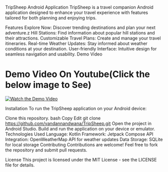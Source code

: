 TripSheep Android Application
TripSheep is a travel companion Android application designed to enhance your travel experience with features tailored for both planning and enjoying trips.

Features
Explore Now: Discover trending destinations and plan your next adventure.z
Hill Stations: Find information about popular hill stations and their attractions.
Customizable Travel Plans: Create and manage your travel itineraries.
Real-time Weather Updates: Stay informed about weather conditions at your destination.
User-friendly Interface: Intuitive design for seamless navigation and usability.
Demo Video

# Demo Video On Youtube(Click the below image to See)
[![Watch the Demo Video](https://img.youtube.com/vi/tuWSaVq2MSA/0.jpg)](https://www.youtube.com/watch?v=tuWSaVq2MSA)




Installation
To run the TripSheep application on your Android device:

Clone this repository.
bash
Copy
Edit
git clone https://github.com/vandannandwana/TripSheep.git
Open the project in Android Studio.
Build and run the application on your device or emulator.
Technologies Used
Language: Kotlin
Framework: Jetpack Compose
API Integration: OpenWeatherMap API for weather updates
Data Storage: SQLite for local storage
Contributing
Contributions are welcome! Feel free to fork the repository and submit pull requests.

License
This project is licensed under the MIT License - see the LICENSE file for details.
